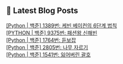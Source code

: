 

## 💌 Latest Blog Posts

<a href=https://yesolz.tistory.com/entry/Python-%EB%B0%B1%EC%A4%80-1389%EB%B2%88-%EC%BC%80%EB%B9%88-%EB%B2%A0%EC%9D%B4%EC%BB%A8%EC%9D%98-6%EB%8B%A8%EA%B3%84-%EB%B2%95%EC%B9%99>[Python | 백준] 1389번: 케빈 베이컨의 6단계 법칙</a></br><a href=https://yesolz.tistory.com/entry/PYTHON-%EB%B0%B1%EC%A4%80-9375%EB%B2%88-%ED%8C%A8%EC%85%98%EC%99%95-%EC%8B%A0%ED%95%B4%EB%B9%88>[PYTHON | 백준] 9375번: 패션왕 신해빈</a></br><a href=https://yesolz.tistory.com/entry/Python-%EB%B0%B1%EC%A4%80-1764%EB%B2%88-%EB%93%A3%EB%B3%B4%EC%9E%A1>[Python | 백준] 1764번: 듣보잡</a></br><a href=https://yesolz.tistory.com/entry/Python-%EB%B0%B1%EC%A4%80-2805%EB%B2%88-%EB%82%98%EB%AC%B4-%EC%9E%90%EB%A5%B4%EA%B8%B0>[Python | 백준] 2805번: 나무 자르기</a></br><a href=https://yesolz.tistory.com/entry/Python-%EB%B0%B1%EC%A4%80-1541%EB%B2%88-%EC%9E%83%EC%96%B4%EB%B2%84%EB%A6%B0-%EA%B4%84%ED%98%B8>[Python | 백준] 1541번: 잃어버린 괄호</a></br>